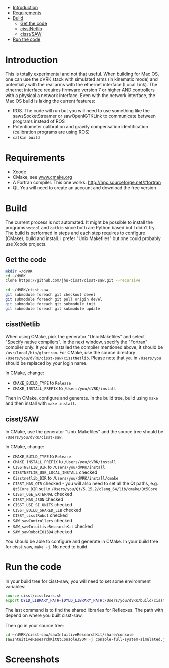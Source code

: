 <!--ts-->
   * [Introduction](#introduction)
   * [Requirements](#requirements)
   * [Build](#build)
      * [Get the code](#get-the-code)
      * [cisstNetlib](#cisstnetlib)
      * [cisst/SAW](#cisstsaw)
   * [Run the code](#run-the-code)

<!-- Added by: anton, at:  -->

<!--te-->

# Introduction

This is totally experimental and not that useful.  When building for Mac OS, one can use the dVRK stack with simulated arms (in kinematic mode) and potentially with the real arms with the ethernet interface (Local Link).  The ethernet interface requires firmware version 7 or higher AND controllers with a physical a network interface.  Even with the network interface, the Mac OS build is laking the current features:
 * ROS.  The code will run but you will need to use something like the sawsSocketStreamer or sawOpenIGTKLink to communicate between programs instead of ROS
 * Potentiometer calibration and gravity compensation identification (calibration programs are using ROS)
 * `catkin build`

# Requirements
 * Xcode
 * CMake, see www.cmake.org
 * A Fortran compiler.  This one works: http://hpc.sourceforge.net/#fortran
 * Qt.  You will need to create an account and download the free version

# Build

The current process is not automated.  It might be possible to install the programs `wstool` and `catkin` since both are Python based but I didn't try.  The build is performed in steps and each step requires to configure (CMake), build and install.  I prefer "Unix Makefiles" but one could probably use Xcode projects.

## Get the code

```sh
mkdir ~/dVRK
cd ~/dVRK
clone https://github.com/jhu-cisst/cisst-saw.git --recursive
```
```sh
cd ~/dVRK/cisst-saw
git submodule foreach git checkout devel
git submodule foreach git pull origin devel
git submodule foreach git submodule init
git submodule foreach git submodule update
```

## cisstNetlib

When using CMake, pick the generator "Unix Makefiles" and select "Specify native compilers".  In the next window, specify the "Fortran" compiler only.  It you've installed the compiler mentioned above, it should be `/usr/local/bin/gfortran`.  For CMake, use the source directory `/Users/you/dVRK/cisst-saw/cisstNetlib`.  Please note that `you` in `/Users/you` should be replaced by your login name.

In CMake, change:
 * `CMAKE_BUILD_TYPE` to `Release`
 * `CMAKE_INSTALL_PREFIX` to `/Users/you/dVRK/install`

Then in CMake, configure and generate.   In the build tree, build using `make` and then install with `make install`.

## cisst/SAW

In CMake, use the generator "Unix Makefiles" and the source tree should be `/Users/you/dVRK/cisst-saw`.

In CMake, change:
 * `CMAKE_BUILD_TYPE` to `Release`
 * `CMAKE_INSTALL_PREFIX` to `/Users/you/dVRK/install`
 * `CISSTNETLIB_DIR` to `/Users/you/dVRK/install`
 * `CISSTNETLIB_USE_LOCAL_INSTALL` checked
 * `Cisstnetlib_DIR` to `/Users/you/dVRK/install/cmake`
 * `CISST_HAS_QT5` checked - you will also need to set all the Qt paths, e.g. `Qt5Core_DIR` set to `/Users/you/Qt/5.15.2/clang_64/lib/cmake/Qt5Core`
 * `CISST_USE_EXTERNAL` checked
 * `CISST_HAS_JSON` checked
 * `CISST_USE_SI_UNITS` checked
 * `CISST_BUILD_SHARED_LIB` checked
 * `CISST_cisstRobot` checked
 * `SAW_sawControllers` checked
 * `SAW_sawIntuitiveResearchKit` checked
 * `SAW_sawRobotIO1394` checked

You should be able to configure and generate in CMake.  In your build tree for cisst-saw, `make -j`.  No need to build.

# Run the code

In your build tree for cisst-saw, you will need to set some environment variables:
```sh
source cisst/cisstvars.sh
export DYLD_LIBRARY_PATH=$DYLD_LIBRARY_PATH:/Users/you/dVRK/build/cisst-saw/cisst/cisstReflexxesTypeII/lib
```
The last command is to find the shared libraries for Reflexxes.  The path with depend on where you built cisst-saw.

Then go in your source tree:
```sh
cd ~/dVRK/cisst-saw/sawIntuitiveResearchKit/share/console
sawIntuitiveResearchKitQtConsoleJSON -j console-full-system-simulated.json
```

# Screenshots


